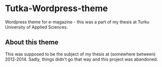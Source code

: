 # Tutka-Wordpress-theme
Wordpress theme for e-magazine - this was a part of my thesis at Turku University of Applied Sciences.
## About this theme
This was supposed to be the subject of my thesis at (somewhere between) 2012-2014. Sadly, things didn't go that way and this project was abandoned.
